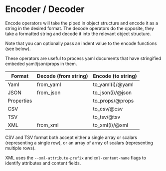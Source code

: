 # Encoder / Decoder

Encode operators will take the piped in object structure and encode it as a string in the desired format. The decode operators do the opposite, they take a formatted string and decode it into the relevant object structure.

Note that you can optionally pass an indent value to the encode functions (see below).

These operators are useful to process yaml documents that have stringified embeded yaml/json/props in them.


| Format | Decode (from string) | Encode (to string) |
| --- | -- | --|
| Yaml | from_yaml | to_yaml(i)/@yaml |
| JSON | from_json | to_json(i)/@json |
| Properties |  | to_props/@props |
| CSV |  | to_csv/@csv |
| TSV |  | to_tsv/@tsv |
| XML | from_xml | to_xml(i)/@xml |


CSV and TSV format both accept either a single array or scalars (representing a single row), or an array of array of scalars (representing multiple rows). 

XML uses the `--xml-attribute-prefix` and `xml-content-name` flags to identify attributes and content fields.

